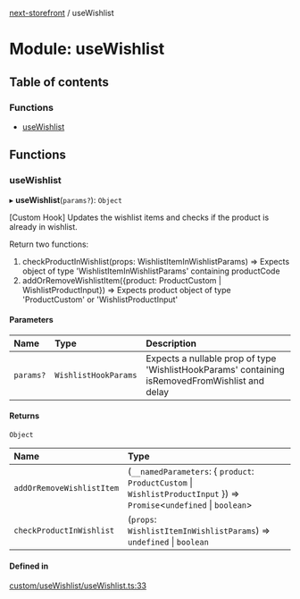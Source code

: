 [next-storefront](../README.md) / useWishlist

# Module: useWishlist

## Table of contents

### Functions

- [useWishlist](useWishlist.md#usewishlist)

## Functions

### useWishlist

▸ **useWishlist**(`params?`): `Object`

[Custom Hook] Updates the wishlist items and checks if the product is already in wishlist.

Return two functions:

1. checkProductInWishlist(props: WishlistItemInWishlistParams) => Expects object of type 'WishlistItemInWishlistParams' containing productCode
2. addOrRemoveWishlistItem({product: ProductCustom | WishlistProductInput}) => Expects product object of type 'ProductCustom' or 'WishlistProductInput'

#### Parameters

| Name      | Type                 | Description                                                                                     |
| :-------- | :------------------- | :---------------------------------------------------------------------------------------------- |
| `params?` | `WishlistHookParams` | Expects a nullable prop of type 'WishlistHookParams' containing isRemovedFromWishlist and delay |

#### Returns

`Object`

| Name                      | Type                                                                                                                    |
| :------------------------ | :---------------------------------------------------------------------------------------------------------------------- |
| `addOrRemoveWishlistItem` | (`__namedParameters`: { `product`: `ProductCustom` \| `WishlistProductInput` }) => `Promise`<`undefined` \| `boolean`\> |
| `checkProductInWishlist`  | (`props`: `WishlistItemInWishlistParams`) => `undefined` \| `boolean`                                                   |

#### Defined in

[custom/useWishlist/useWishlist.ts:33](https://github.com/KiboSoftware/nextjs-storefront/blob/973d553/hooks/custom/useWishlist/useWishlist.ts#L33)
